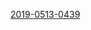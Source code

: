
[2019-0513-0439](itms-services://?action=download-manifest&url=https://ayn2110.github.io/MuMoApp/manifest.plist)



